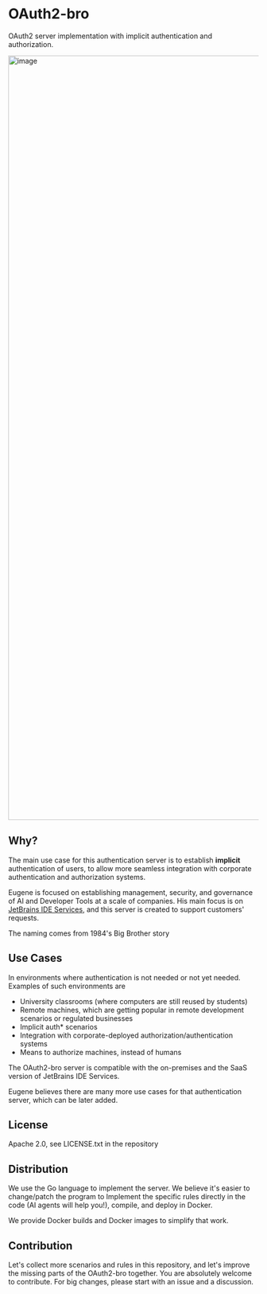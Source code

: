 # OAuth2-bro
OAuth2 server implementation with implicit authentication and authorization. 

<img width="1024" height="1536" alt="image" src="https://github.com/user-attachments/assets/02e41930-eeb0-425b-900e-3a0993cff27c" />


Why?
----

The main use case for this authentication server is to establish **implicit** authentication of users,
to allow more seamless integration with corporate authentication and authorization systems. 

Eugene is focused on establishing management, security, and governance of AI and Developer Tools at a scale of companies.
His main focus is on [JetBrains IDE Services](https://jetbrains.com/ide-services), and this server is created to
support customers' requests. 

The naming comes from 1984's Big Brother story 

Use Cases
---------

In environments where authentication is not needed or not yet needed. Examples of such environments are
* University classrooms (where computers are still reused by students)
* Remote machines, which are getting popular in remote development scenarios or regulated businesses
* Implicit auth* scenarios
* Integration with corporate-deployed authorization/authentication systems
* Means to authorize machines, instead of humans

The OAuth2-bro server is compatible with the on-premises and the SaaS version of JetBrains IDE Services. 

Eugene believes there are many more use cases for that authentication server, which can be later added. 


License
-------

Apache 2.0, see LICENSE.txt in the repository


Distribution
------------

We use the Go language to implement the server. We believe it's easier to change/patch the program to
Implement the specific rules directly in the code (AI agents will help you!), compile, and deploy in Docker. 

We provide Docker builds and Docker images to simplify that work. 


Contribution
------------

Let's collect more scenarios and rules in this repository, and let's improve the missing parts of the
OAuth2-bro together. You are absolutely welcome to contribute. For big changes, please start with
an issue and a discussion. 
